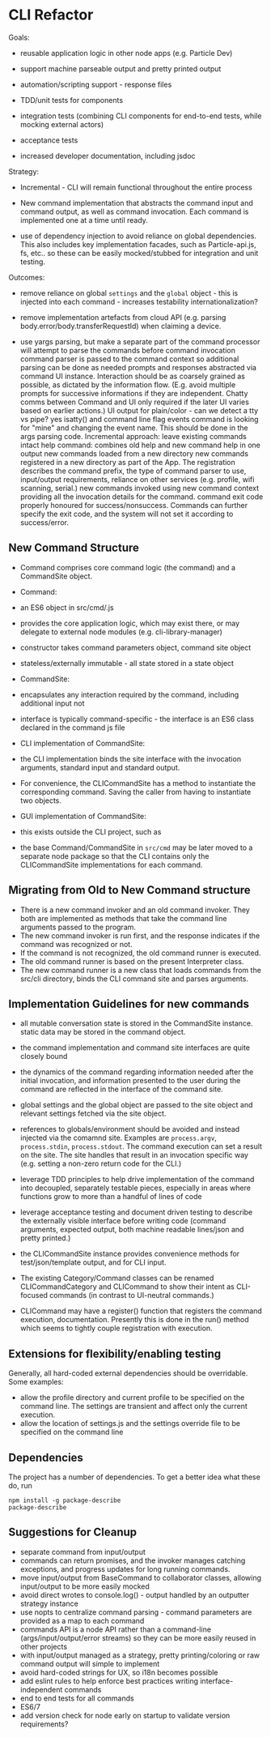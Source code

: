 # CLI Refactor


Goals:

- reusable application logic in other node apps (e.g. Particle Dev)

- support machine parseable output and pretty printed output

- automation/scripting support - response files

- TDD/unit tests for components

- integration tests (combining CLI components for end-to-end tests, while mocking external actors)

- acceptance tests

- increased developer documentation, including jsdoc


Strategy:

- Incremental - CLI will remain functional throughout the entire process

- New command implementation that abstracts the command input and command output, as well as
 command invocation. Each command is implemented one at a time until ready.

- use of dependency injection to avoid reliance on global dependencies. This also includes key
 implementation facades, such as Particle-api.js, fs, etc.. so these can be easily mocked/stubbed for
  integration and unit testing.



Outcomes:

- remove reliance on global `settings` and the `global` object - this is injected into each command - increases testability
internationalization?

- remove implementation artefacts from cloud API (e.g. parsing body.error/body.transferRequestId) when claiming a device.

- use yargs parsing, but make a separate part of the command processor
will attempt to parse the commands before command invocation
command parser is passed to the command context so additional parsing can be done as needed
prompts and responses abstracted via command UI instance. Interaction should be as coarsely grained as possible, as dictated by the information flow. (E.g. avoid multiple prompts for successive informations if they are independent. Chatty comms between Command and UI only required if the later UI varies based on earlier actions.)
UI output for plain/color - can we detect a tty vs pipe? yes isatty() and command line flag
events command is looking for "mine" and changing the event name. This should be done in the args parsing code.
Incremental approach:
leave existing commands intact
help command: combines old help and new command help in one output
new commands loaded from a new directory
new commands registered in a new directory as part of the App. The registration describes the command prefix, the type of command parser to use, input/output requirements, reliance on other services (e.g. profile, wifi scanning, serial.)
new commands invoked using new command context providing all the invocation details for the command.
command exit code properly honoured for success/nonsuccess. Commands can further specify the exit code, and the system will not set it according to success/error.

## New Command Structure

- Command comprises core command logic (the command) and a CommandSite object.

- Command:
 - an ES6 object in src/cmd/<commandname>.js
 - provides the core application logic, which may exist there, or may delegate to external
   node modules (e.g. cli-library-manager)
 - constructor takes command parameters object, command site object
 - stateless/externally immutable - all state stored in a state object

- CommandSite:
 - encapsulates any interaction required by the command, including additional input not
 - interface is typically command-specific - the interface is an ES6 class declared in the command js file

- CLI implementation of CommandSite:
 - the CLI implementation binds the site interface with the invocation arguments, standard input and
  standard output.
 - For convenience, the CLICommandSite has a method to instantiate the corresponding command. Saving the
    caller from having to instantiate two objects.

- GUI implementation of CommandSite:
 - this exists outside the CLI project, such as

- the base Command/CommandSite in `src/cmd` may be later moved to a separate node package so that the CLI
 contains only the CLICommandSite implementations for each command.



## Migrating from Old to New Command structure

- There is a new command invoker and an old command invoker. They both are implemented as
 methods that take the command line arguments passed to the program.
- The new command invoker is run first, and the response indicates if the command was recognized or not.
- If the command is not recognized, the old command runner is executed.
- The old command runner is based on the present Interpreter class.
- The new command runner is a new class that loads commands from the src/cli directory,
binds the CLI command site and parses arguments.


## Implementation Guidelines for new commands

- all mutable conversation state is stored in the CommandSite instance. static data
may be stored in the command object.

- the command implementation and command site interfaces are quite closely bound
 - the dynamics of the command regarding information needed after the initial invocation,
 and information presented to the user during the command are reflected in the
 interface of the command site.

- global settings and the global object are passed to the site object and relevant
settings fetched via the site object.

- references to globals/environment should be avoided and instead injected via the comamnd site. Examples are
    `process.argv`, `process.stdin`, `process.stdout`. The command execution can set a result on the site. The
    site handles that result in an invocation specific way (e.g. setting a non-zero return code for the CLI.)

- leverage TDD principles to help drive implementation of the command into decoupled, separately testable pieces,
 especially in areas where functions grow to more than a handful of lines of code

- leverage acceptance testing and document driven testing to describe the
 externally visible interface before writing code (command arguments, expected output, both
 machine readable lines/json and pretty printed.)

- the CLICommandSite instance provides convenience methods for test/json/template output, and
for CLI input.

- The existing Category/Command classes can be renamed CLICommandCategory and CLICommand to
show their intent as CLI-focused commands (in contrast to UI-neutral commands.)

- CLICommand may have a register() function that registers the command execution, documentation.
Presently this is done in the run() method which seems to tightly couple registration with execution.

## Extensions for flexibility/enabling testing

Generally, all hard-coded external dependencies should be overridable. Some examples:

- allow the profile directory and current profile to be specified on the command line. The settings are transient and
    affect only the current execution.
- allow the location of settings.js and the settings override file to be specified on the command line





## Dependencies

The project has a number of dependencies. To get a better
idea what these do, run

```
npm install -g package-describe
package-describe
```

## Suggestions for Cleanup

- separate command from input/output
- commands can return promises, and the invoker manages catching exceptions, and progress updates for long running commands.
- move input/output from BaseCommand to collaborator classes, allowing input/output to be more easily mocked
- avoid direct wrotes to console.log() - output handled by an outputter strategy instance
- use nopts to centralize command parsing - command parameters are provided as a map to each command
- commands API is a node API rather than a command-line (args/input/output/error streams)
  so they can be more easily reused in other projects
- with input/output managed as a strategy, pretty printing/coloring or raw command output will simple to implement
- avoid hard-coded strings for UX, so i18n becomes possible
- add eslint rules to help enforce best practices writing interface-independent commands
- end to end tests for all commands
- ES6/7
- add version check for node early on startup to validate version requirements?
